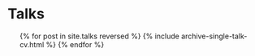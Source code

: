Talks
======
  <ul>{% for post in site.talks reversed %}
    {% include archive-single-talk-cv.html  %}
  {% endfor %}</ul>